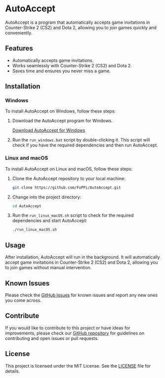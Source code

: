 # AutoAccept

AutoAccept is a program that automatically accepts game invitations in Counter-Strike 2 (CS2) and Dota 2, allowing you to join games quickly and conveniently.

## Features

- Automatically accepts game invitations.
- Works seamlessly with Counter-Strike 2 (CS2) and Dota 2.
- Saves time and ensures you never miss a game.

## Installation

### Windows

To install AutoAccept on Windows, follow these steps:

1. Download the AutoAccept program for Windows.

   [Download AutoAccept for Windows](link-to-windows-binary)

2. Run the `run_windows.bat` script by double-clicking it. This script will check if you have the required dependencies and then run AutoAccept.

### Linux and macOS

To install AutoAccept on Linux and macOS, follow these steps:

1. Clone the AutoAccept repository to your local machine:

   ```bash
   git clone https://github.com/FoPPi/AutoAccept.git
   ```

2. Change into the project directory:

   ```bash
   cd AutoAccept
   ```

3. Run the `run_linux_macOS.sh` script to check for the required dependencies and start AutoAccept:

   ```bash
   ./run_linux_macOS.sh
   ```

## Usage

After installation, AutoAccept will run in the background. It will automatically accept game invitations in Counter-Strike 2 (CS2) and Dota 2, allowing you to join games without manual intervention.

## Known Issues

Please check the [GitHub Issues](https://github.com/FoPPi/AutoAccept/issues) for known issues and report any new ones you come across.

## Contribute

If you would like to contribute to this project or have ideas for improvements, please check our [GitHub repository](https://github.com/FoPPi/AutoAccept) for guidelines on contributing and open issues or pull requests.

## License

This project is licensed under the MIT License. See the [LICENSE](LICENSE.md) file for details.
